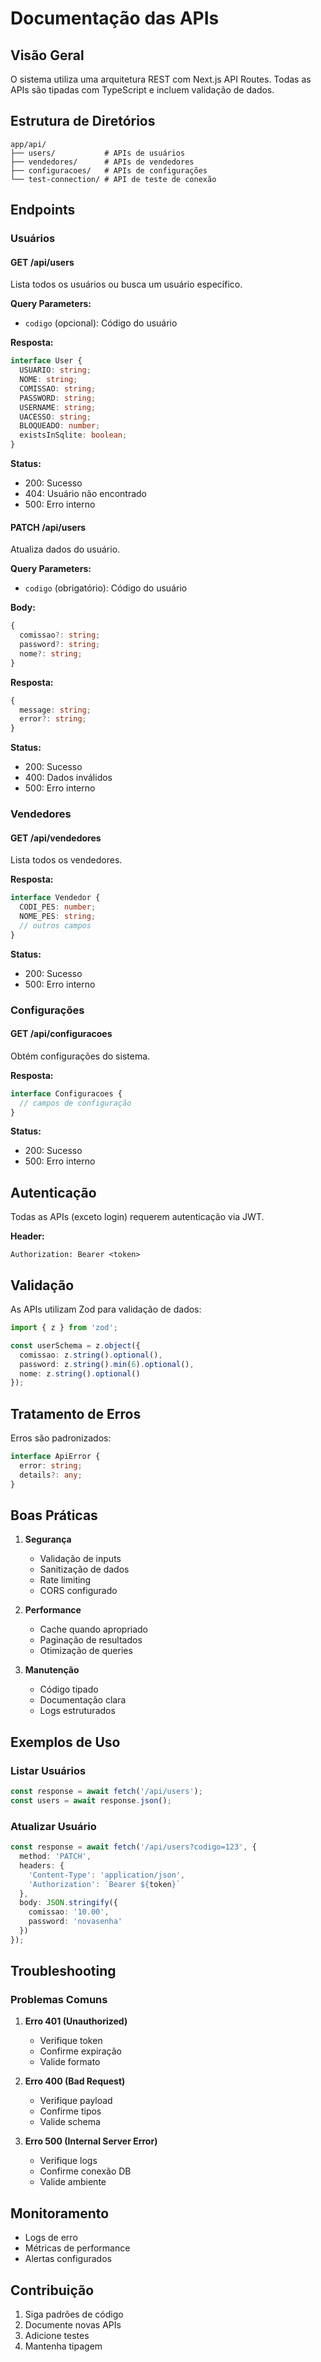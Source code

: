 # Documentação das APIs

## Visão Geral
O sistema utiliza uma arquitetura REST com Next.js API Routes. Todas as APIs são tipadas com TypeScript e incluem validação de dados.

## Estrutura de Diretórios

```
app/api/
├── users/           # APIs de usuários
├── vendedores/      # APIs de vendedores
├── configuracoes/   # APIs de configurações
└── test-connection/ # API de teste de conexão
```

## Endpoints

### Usuários

#### GET /api/users
Lista todos os usuários ou busca um usuário específico.

**Query Parameters:**
- `codigo` (opcional): Código do usuário

**Resposta:**
```typescript
interface User {
  USUARIO: string;
  NOME: string;
  COMISSAO: string;
  PASSWORD: string;
  USERNAME: string;
  UACESSO: string;
  BLOQUEADO: number;
  existsInSqlite: boolean;
}
```

**Status:**
- 200: Sucesso
- 404: Usuário não encontrado
- 500: Erro interno

#### PATCH /api/users
Atualiza dados do usuário.

**Query Parameters:**
- `codigo` (obrigatório): Código do usuário

**Body:**
```typescript
{
  comissao?: string;
  password?: string;
  nome?: string;
}
```

**Resposta:**
```typescript
{
  message: string;
  error?: string;
}
```

**Status:**
- 200: Sucesso
- 400: Dados inválidos
- 500: Erro interno

### Vendedores

#### GET /api/vendedores
Lista todos os vendedores.

**Resposta:**
```typescript
interface Vendedor {
  CODI_PES: number;
  NOME_PES: string;
  // outros campos
}
```

**Status:**
- 200: Sucesso
- 500: Erro interno

### Configurações

#### GET /api/configuracoes
Obtém configurações do sistema.

**Resposta:**
```typescript
interface Configuracoes {
  // campos de configuração
}
```

**Status:**
- 200: Sucesso
- 500: Erro interno

## Autenticação

Todas as APIs (exceto login) requerem autenticação via JWT.

**Header:**
```
Authorization: Bearer <token>
```

## Validação

As APIs utilizam Zod para validação de dados:

```typescript
import { z } from 'zod';

const userSchema = z.object({
  comissao: z.string().optional(),
  password: z.string().min(6).optional(),
  nome: z.string().optional()
});
```

## Tratamento de Erros

Erros são padronizados:

```typescript
interface ApiError {
  error: string;
  details?: any;
}
```

## Boas Práticas

1. **Segurança**
   - Validação de inputs
   - Sanitização de dados
   - Rate limiting
   - CORS configurado

2. **Performance**
   - Cache quando apropriado
   - Paginação de resultados
   - Otimização de queries

3. **Manutenção**
   - Código tipado
   - Documentação clara
   - Logs estruturados

## Exemplos de Uso

### Listar Usuários
```typescript
const response = await fetch('/api/users');
const users = await response.json();
```

### Atualizar Usuário
```typescript
const response = await fetch('/api/users?codigo=123', {
  method: 'PATCH',
  headers: {
    'Content-Type': 'application/json',
    'Authorization': `Bearer ${token}`
  },
  body: JSON.stringify({
    comissao: '10.00',
    password: 'novasenha'
  })
});
```

## Troubleshooting

### Problemas Comuns

1. **Erro 401 (Unauthorized)**
   - Verifique token
   - Confirme expiração
   - Valide formato

2. **Erro 400 (Bad Request)**
   - Verifique payload
   - Confirme tipos
   - Valide schema

3. **Erro 500 (Internal Server Error)**
   - Verifique logs
   - Confirme conexão DB
   - Valide ambiente

## Monitoramento

- Logs de erro
- Métricas de performance
- Alertas configurados

## Contribuição

1. Siga padrões de código
2. Documente novas APIs
3. Adicione testes
4. Mantenha tipagem 